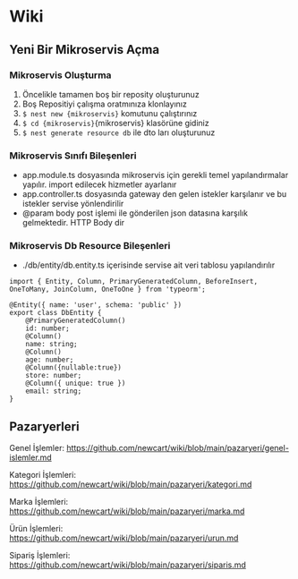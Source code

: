 # Wiki

## Yeni Bir Mikroservis Açma
### Mikroservis Oluşturma
1. Öncelikle tamamen boş bir reposity oluşturunuz
2. Boş Repositiyi çalışma oratmınıza klonlayınız
3. ```$ nest new {mikroservis}``` komutunu çalıştırınız
4. ```$ cd {mikroservis}```{mikroservis} klasörüne gidiniz
5. ```$ nest generate resource db``` ile dto ları oluşturunuz
### Mikroservis Sınıfı Bileşenleri
* app.module.ts dosyasında mikroservis için gerekli temel yapılandırmalar yapılır. import edilecek hizmetler ayarlanır
* app.controller.ts dosyasında gateway den gelen istekler karşılanır ve bu istekler servise yönlendirilir
* @param body post işlemi ile gönderilen json datasına karşılık gelmektedir. HTTP Body dir
### Mikroservis Db Resource Bileşenleri
*  ./db/entity/db.entity.ts içerisinde servise ait veri tablosu yapılandırılır
```
import { Entity, Column, PrimaryGeneratedColumn, BeforeInsert, OneToMany, JoinColumn, OneToOne } from 'typeorm';

@Entity({ name: 'user', schema: 'public' })
export class DbEntity {
    @PrimaryGeneratedColumn()
    id: number;
    @Column()
    name: string;
    @Column()
    age: number;
    @Column({nullable:true})
    store: number;
    @Column({ unique: true })
    email: string;
}
```
## Pazaryerleri
Genel İşlemler: https://github.com/newcart/wiki/blob/main/pazaryeri/genel-islemler.md

Kategori İşlemleri: https://github.com/newcart/wiki/blob/main/pazaryeri/kategori.md

Marka İşlemleri: https://github.com/newcart/wiki/blob/main/pazaryeri/marka.md

Ürün İşlemleri: https://github.com/newcart/wiki/blob/main/pazaryeri/urun.md

Sipariş İşlemleri: https://github.com/newcart/wiki/blob/main/pazaryeri/siparis.md

